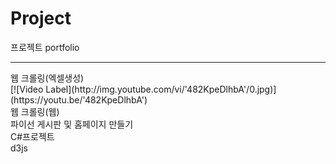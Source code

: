 # Project
프로젝트 portfolio
<hr>
웹 크롤링(엑셀생성)<br>
[![Video Label](http://img.youtube.com/vi/'482KpeDlhbA'/0.jpg)](https://youtu.be/'482KpeDlhbA')
<br>
웹 크롤링(웹)
<br>
파이선 게시판 및 홈페이지 만들기
<br>
C#프로젝트
<br>
d3js<br>


